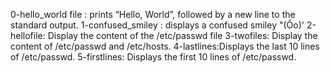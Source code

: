 0-hello_world file : prints “Hello, World”, followed by a new line to the standard output.
1-confused_smiley : displays a confused smiley "(Ôo)'
2-hellofile: Display the content of the /etc/passwd file
3-twofiles: Display the content of /etc/passwd and /etc/hosts.
4-lastlines:Displays the last 10 lines of /etc/passwd.
5-firstlines: Displays the first 10 lines of /etc/passwd.
